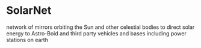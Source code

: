 # SolarNet

network of mirrors orbiting the Sun and other celestial bodies to direct solar energy to Astro-Boid and third party vehicles and bases including power stations on earth